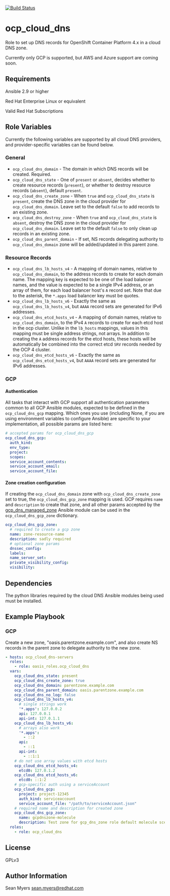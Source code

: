 [![Build Status](https://travis-ci.com/oasis-roles/ocp_cloud_dns.svg?branch=master)](https://travis-ci.com/oasis-roles/ocp_cloud_dns)

ocp_cloud_dns
=============

Role to set up DNS records for OpenShift Container Platform 4.x in a cloud DNS zone.

Currently only GCP is supported, but AWS and Azure support are coming soon.

Requirements
------------

Ansible 2.9 or higher

Red Hat Enterprise Linux or equivalent

Valid Red Hat Subscriptions

Role Variables
--------------

Currently the following variables are supported by all cloud DNS providers,
and provider-specific variables can be found below.

### General

- `ocp_cloud_dns_domain` - The domain in which DNS records will be created. Required.
- `ocp_cloud_dns_state` - One of `present` or `absent`, decides whether to create resource records
  (`present`), or whether to destroy resource records (`absent`), default `present`.
- `ocp_cloud_dns_create_zone` - When `true` and `ocp_cloud_dns_state` is `present`, create the DNS zone
  in the cloud provider for `ocp_cloud_dns_domain`. Leave set to the default `false` to add records to
  an existing zone.
- `ocp_cloud_dns_destroy_zone` - When `true` and `ocp_cloud_dns_state` is `absent`, destroy the DNS zone
  in the cloud provider for `ocp_cloud_dns_domain`. Leave set to the default `false` to only clean up
  records in an existing zone.
- `ocp_cloud_dns_parent_domain` - If set, NS records delegating authority to `ocp_cloud_dns_domain` zone
  will be added/updated in this parent zone.

### Resource Records

- `ocp_cloud_dns_lb_hosts_v4` - A mapping of domain names, relative to `ocp_cloud_dns_domain`, to the
  address records to create for each domain name. The mapping key is expected to be one of the load
  balancer names, and the value is expected to be a single IPv4 address, or an array of them, for each
  load balancer host's `A` record set. Note that due to the asterisk, the `*.apps` load balancer key
  must be quotes.
- `ocp_cloud_dns_lb_hosts_v6` - Exactly the same as `ocp_cloud_dns_lb_hosts_v4`, but `AAAA` record sets
  are generated for IPv6 addresses.
- `ocp_cloud_dns_etcd_hosts_v4` - A mapping of domain names, relative to `ocp_cloud_dns_domain`, to
  the IPv4 `A` records to create for each etcd host in the ocp cluster. Unlike in the `lb_hosts` mappings,
  values in this mapping must be single address strings, not arrays. In addition to creating the `A` address
  records for the etcd hosts, these hosts will be automatically be combined into the correct etcd `SRV`
  records needed by the OCP 4 cluster.
- `ocp_cloud_dns_etcd_hosts_v6` - Exactly the same as `ocp_cloud_dns_etcd_hosts_v4`, but `AAAA` record sets
  are generated for IPv6 addresses.

### GCP

#### Authentication

All tasks that interact with GCP support all authentication parameters common to all GCP Ansible
modules, expected to be defined in the `ocp_cloud_dns_gcp` mapping. Which ones you use (including
None, if you are using environment variables to configure Ansible) are specific to your implementation,
all possible params are listed here:

```yaml
# accepted params for ocp_cloud_dns_gcp
ocp_cloud_dns_gcp:
  auth_kind:
  env_type:
  project:
  scopes:
  service_account_contents:
  service_account_email:
  service_account_file:
```

#### Zone creation configuration

If creating the `ocp_cloud_dns_domain` zone with `ocp_cloud_dns_create_zone` set to true, the
`ocp_cloud_dns_gcp_zone` mapping is used. GCP requires `name` and `description` to create that zone,
and all other params accepted by the [gcp_dns_managed_zone] Ansible module can be used in the
`ocp_cloud_dns_gcp_zone` dictionary.

```yaml
ocp_cloud_dns_gcp_zone:
  # required to create a gcp zone
  name: zone-resource-name
  description: sadly required
  # optional zone params
  dnssec_config:
  labels:
  name_server_set: 
  private_visibility_config:
  visibility:
```


Dependencies
------------

The python libraries required by the cloud DNS Ansible modules being used must be installed.

Example Playbook
----------------

### GCP

Create a new zone, "oasis.parentzone.example.com", and also create NS records in the parent
zone to delegate authority to the new zone.

```yaml
- hosts: ocp_cloud_dns-servers
  roles:
    - role: oasis_roles.ocp_cloud_dns
  vars:
    ocp_cloud_dns_state: present
    ocp_cloud_dns_create_zone: true
    ocp_cloud_dns_domain: parentzone.example.com
    ocp_cloud_dns_parent_domain: oasis.parentzone.example.com
    ocp_cloud_dns_no_log: false
    ocp_cloud_dns_lb_hosts_v4:
      # single strings work
      '*.apps': 127.0.0.2
      api: 127.0.0.1
      api-int: 127.0.1.1
    ocp_cloud_dns_lb_hosts_v6:
      # arrays also work
      '*.apps':
        - ::2
      api:
        - ::1
      api-int:
        - ::1:1
    # do not use array values with etcd hosts
    ocp_cloud_dns_etcd_hosts_v4:
      etcd0: 127.0.1.2
    ocp_cloud_dns_etcd_hosts_v6:
      etcd0: ::1:2
    # gcp-specific auth using a serviceAccount
    ocp_cloud_dns_gcp:
      project: project-12345
      auth_kind: serviceaccount
      service_account_file: "/path/to/serviceAccount.json"
    # required name and description for created zone
    ocp_cloud_dns_gcp_zone:
      name: gcpdnszone-molecule
      description: Test zone for gcp_dns_zone role default molecule scenario
  roles:
    - role: ocp_cloud_dns
```

License
-------

GPLv3

Author Information
------------------

Sean Myers <sean.myers@redhat.com>

[gcp_dns_managed_zone]: https://docs.ansible.com/ansible/latest/modules/gcp_dns_managed_zone_module.html
